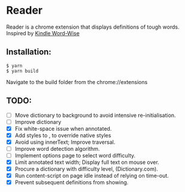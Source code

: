 Reader
======

Reader is a chrome extension that displays definitions of tough words. Inspired by [Kindle Word-Wise](https://www.amazon.com/gp/feature.html?ie=UTF8&docId=1002989731)

## Installation:

```
$ yarn
$ yarn build
```

Navigate to the build folder from the chrome://extensions

## TODO:

- [ ] Move dictionary to background to avoid intensive re-initialisation.
- [ ] Improve dictionary
- [x] Fix white-space issue when annotated.
- [x] Add styles to <ruby>, to override native styles
- [x] Avoid using innerText; Improve traversal.
- [ ] Improve word detection algorithm.
- [ ] Implement options page to select word difficulty.
- [x] Limit annotated text width; Display full text on mouse over.
- [x] Procure a dictionary with difficulty level, (Dictionary.com).
- [x] Run content-script on page idle instead of relying on time-out.
- [x] Prevent subsequent definitions from showing.
